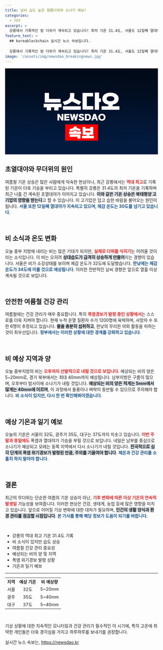 ```yaml
---
title: 날씨 습도 높은 찜통더위와 소나기 예보!
categories:
  - 기타
excerpt: >
  강릉에서 기록적인 밤 더위가 계속되고 있습니다! 최저 기온 31.4도, 서울도 12일째 열대야. 오늘 비 소식에도 습도는 상승, 찜통더위는 앞으로 더 지속될 듯! 건강 관리에 유의하세요.
feature_text: >
  ## koreablockchain 실시간 뉴스 속보입니다.

  강릉에서 기록적인 밤 더위가 계속되고 있습니다! 최저 기온 31.4도, 서울도 12일째 열대야. 오늘 비 소식에도 습도는 상승, 찜통더위는 앞으로 더 지속될 듯! 건강 관리에 유의하세요.
image: '/assets/img/newsdao_breakingnews.jpg'
---
```


<p><img src="/assets/img/newsdao_breakingnews.jpg" alt="koreablockchain 속보" /></p>

<h2 data-ke-size="size26">초열대야와 무더위의 원인</h2>

<p data-ke-size="size16">여름철 기온 상승은 많은 사람에게 익숙한 현상이나, 최근 강릉에서는 <b><span style="color: #ee2323;">역대 최고</span></b>로 기록된 기온이 더욱 기승을 부리고 있습니다. 특별히 강릉은 31.4도의 최저 기온을 기록하며 최근 나흘 간 계속된 초열대야가 이어지고 있습니다. <b><span style="background-color: #21538527;">이와 같은 기온 상승은 북태평양 고기압의 영향을 받는다</span></b>고 할 수 있습니다. 이 고기압은 덥고 습한 바람을 불어오는 원인이 됩니다. <b><span style="color: #1a5490;">서울 또한 12일째 열대야가 지속되고 있으며, 체감 온도는 30도를 넘기고 있습니다</span></b>.</p>

<p data-ke-size="size16">&nbsp;</p>

<h2 data-ke-size="size26">비 소식과 온도 변화</h2>

<p data-ke-size="size16">오늘 중부 지방에 내리는 비는 많은 기대가 되지만, <b><span style="color: #ee2323;">실제로 더위를 식히기</span></b>는 어려울 것이라는 소식입니다. 이 비는 오히려 <b><span style="background-color: #21538527;">상대습도가 급격히 상승하게 만들어</span></b>지는 경향이 있습니다. 서울은 비가 소강상태를 보이며 체감 온도가 32도에 도달했습니다. <b><span style="color: #1a5490;">한낮에는 체감 온도가 34도에 이를 것으로 예상됩니다</span></b>. 이러한 전반적인 날씨 경향은 앞으로 열흘 이상 계속될 것으로 보입니다.</p>

<p data-ke-size="size16">&nbsp;</p>

<h2 data-ke-size="size26">안전한 여름철 건강 관리</h2>

<p data-ke-size="size16">여름철에는 건강 관리가 매우 중요합니다. 특히 <b><span style="color: #ee2323;">폭염경보가 발령 중인 상황에서</span></b>는 스스로를 더욱 지켜야 합니다. 현재 누적 온열 질환자 수가 1200명에 육박하며, 사망자 수 또한 6명이 추정되고 있습니다. <b><span style="background-color: #21538527;">물을 충분히 섭취하고</span></b>, 한낮의 무리한 야외 활동을 피하는 것이 최우선입니다. <b><span style="color: #1a5490;">정부에서는 이러한 상황에 대한 경계를 강화하고 있습니다</span></b>.</p>

<p data-ke-size="size16">&nbsp;</p>

<h2 data-ke-size="size26">비 예상 지역과 양</h2>

<p data-ke-size="size16">오늘 중부지방의 비는 <b><span style="color: #ee2323;">오후까지 산발적으로 내릴 것으로 보입니다</span></b>. 예상되는 비의 양은 5~20mm로, 경기 북부에서는 최대 40mm까지 예상됩니다. 남부지방은 구름이 많으며, 오후부터 밤사이에 소나기가 내릴 것입니다. <b><span style="background-color: #21538527;">예상되는 비의 양은 적게는 5mm에서 많게는 40mm에 이르며</span></b>, 이 과정에서 돌풍이나 벼락이 동반될 수 있으므로 주의해야 합니다. <b><span style="color: #1a5490;">비 소식이 있지만, 다시 한 번 확인해봐야겠습니다</span></b>.</p>

<p data-ke-size="size16">&nbsp;</p>

<h2 data-ke-size="size26">예상 기온과 일기 예보</h2>

<p data-ke-size="size16">오늘의 기온은 서울이 32도, 광주가 35도, 대구는 37도까지 치솟고 있습니다. <b><span style="color: #ee2323;">이번 주말과 휴일에도</span></b> 폭염과 열대야가 기승을 부릴 것으로 보입니다. 내일은 남부를 중심으로 소나기가 예상되고 모레는 동쪽 지역에서 다시 소나기가 내릴 것입니다. <b><span style="background-color: #21538527;">전국적으로 심각 단계의 폭염 위기경보가 발령된 만큼, 주의를 기울여야 합니다</span></b>. <b><span style="color: #1a5490;">체온과 건강 관리를 소홀히 하지 말아야 합니다</span></b>.</p>

<p data-ke-size="size16">&nbsp;</p>

<h2 data-ke-size="size26">결론</h2>

<p data-ke-size="size16">최근의 무더위는 단순한 여름의 기온 상승이 아닌, <b><span style="color: #ee2323;">기후 변화에 따른 이상 기온의 연속적 발생일</span></b> 가능성을 보여줍니다. 이러한 현상은 건강, 생태계, 농업 등에 많은 영향을 미치고 있습니다. 앞으로 이어질 기상 변화에 대한 대처가 필요하며, <b><span style="background-color: #21538527;">인간의 생활 양식과 환경 관리를 점검할 시점입니다</span></b>. <b><span style="color: #1a5490;">본 기사를 통해 해당 정보가 도움이 되기를 바랍니다</span></b>.</p>

<p data-ke-size="size16">&nbsp;</p>

<ul>
<li>강릉의 역대 최고 기온 31.4도 기록</li>
<li>비 소식이 있지만 습도 상승</li>
<li>여름철 건강 관리 중요성</li>
<li>예상되는 비의 양 및 지역</li>
<li>폭염 위기경보 발령 상황</li>
<li>기온과 일기 예보</li>
</ul>

<hr/>

<table style="width: 100%; border-collapse: collapse;">
<tbody>
<tr>
<td style="text-align: center; height: 17px;"><b>지역</b></td>
<td style="text-align: center; height: 17px;"><b>예상 기온</b></td>
<td style="text-align: center; height: 17px;"><b>비 예상량</b></td>
</tr>
<tr>
<td style="text-align: center; height: 17px;">서울</td>
<td style="text-align: center; height: 17px;">32도</td>
<td style="text-align: center; height: 17px;">5~20mm</td>
</tr>
<tr>
<td style="text-align: center; height: 17px;">광주</td>
<td style="text-align: center; height: 17px;">35도</td>
<td style="text-align: center; height: 17px;">5~40mm</td>
</tr>
<tr>
<td style="text-align: center; height: 17px;">대구</td>
<td style="text-align: center; height: 17px;">37도</td>
<td style="text-align: center; height: 17px;">5~40mm</td>
</tr>
</tbody>
</table>

<p data-ke-size="size16">&nbsp;</p>

<p data-ke-size="size16">기상 상황에 대한 지속적인 모니터링과 건강 관리가 필수적인 이 시기에, 특히 고온에 취약한 개인들은 더욱 경각심을 가지고 하루하루를 보내기를 권장합니다.</p>
실시간 뉴스 속보는, <a href="https://newsdao.kr" rel="dofollow">https://newsdao.kr</a>


